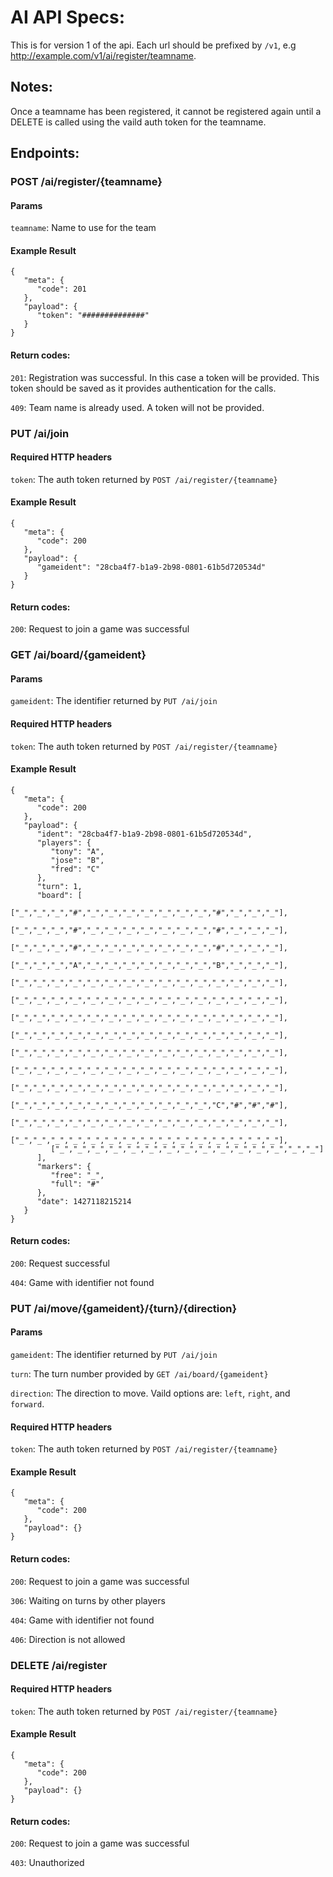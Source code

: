 # AI API Specs:

This is for version 1 of the api. Each url should be prefixed by `/v1`, e.g http://example.com/v1/ai/register/teamname.

## Notes:

Once a teamname has been registered, it cannot be registered again until a DELETE is called using the vaild auth token for the teamname.


## Endpoints:

### POST /ai/register/{teamname}

#### Params
`teamname`: Name to use for the team


#### Example Result
```
{
   "meta": {
      "code": 201
   },
   "payload": {
      "token": "##############"
   }
}
```

#### Return codes:
`201`: Registration was successful. In this case a token will be provided. This token should be saved as it provides authentication for the calls.

`409`: Team name is already used. A token will not be provided.




### PUT /ai/join

#### Required HTTP headers
`token`: The auth token returned by `POST /ai/register/{teamname}`


#### Example Result
```
{
   "meta": {
      "code": 200
   },
   "payload": {
      "gameident": "28cba4f7-b1a9-2b98-0801-61b5d720534d"
   }
}
```

#### Return codes:
`200`: Request to join a game was successful




### GET /ai/board/{gameident}

#### Params
`gameident`: The identifier returned by `PUT /ai/join`


#### Required HTTP headers
`token`: The auth token returned by `POST /ai/register/{teamname}`


#### Example Result
```
{
   "meta": {
      "code": 200
   },
   "payload": {
      "ident": "28cba4f7-b1a9-2b98-0801-61b5d720534d",
      "players": {
         "tony": "A",
         "jose": "B",
         "fred": "C"
      },
      "turn": 1,
      "board": [
         ["_","_","_","#","_","_","_","_","_","_","_","#","_","_","_"],
         ["_","_","_","#","_","_","_","_","_","_","_","#","_","_","_"],
         ["_","_","_","#","_","_","_","_","_","_","_","#","_","_","_"],
         ["_","_","_","A","_","_","_","_","_","_","_","B","_","_","_"],
         ["_","_","_","_","_","_","_","_","_","_","_","_","_","_","_"],
         ["_","_","_","_","_","_","_","_","_","_","_","_","_","_","_"],
         ["_","_","_","_","_","_","_","_","_","_","_","_","_","_","_"],
         ["_","_","_","_","_","_","_","_","_","_","_","_","_","_","_"],
         ["_","_","_","_","_","_","_","_","_","_","_","_","_","_","_"],
         ["_","_","_","_","_","_","_","_","_","_","_","_","_","_","_"],
         ["_","_","_","_","_","_","_","_","_","_","_","_","_","_","_"],
         ["_","_","_","_","_","_","_","_","_","_","_","C","#","#","#"],
         ["_","_","_","_","_","_","_","_","_","_","_","_","_","_","_"],
         ["_","_","_","_","_","_","_","_","_","_","_","_","_","_","_"],
         ["_","_","_","_","_","_","_","_","_","_","_","_","_","_","_"]
      ],
      "markers": {
         "free": "_",
         "full": "#"
      },
      "date": 1427118215214
   }
}
```

#### Return codes:
`200`: Request successful

`404`: Game with identifier not found




### PUT /ai/move/{gameident}/{turn}/{direction}

#### Params
`gameident`: The identifier returned by `PUT /ai/join`

`turn`: The turn number provided by `GET /ai/board/{gameident}`

`direction`: The direction to move. Vaild options are: `left`, `right`, and `forward`.


#### Required HTTP headers
`token`: The auth token returned by `POST /ai/register/{teamname}`


#### Example Result
```
{
   "meta": {
      "code": 200
   },
   "payload": {}
}
```

#### Return codes:
`200`: Request to join a game was successful

`306`: Waiting on turns by other players

`404`: Game with identifier not found

`406`: Direction is not allowed




### DELETE /ai/register

#### Required HTTP headers
`token`: The auth token returned by `POST /ai/register/{teamname}`


#### Example Result
```
{
   "meta": {
      "code": 200
   },
   "payload": {}
}
```

#### Return codes:
`200`: Request to join a game was successful

`403`: Unauthorized
